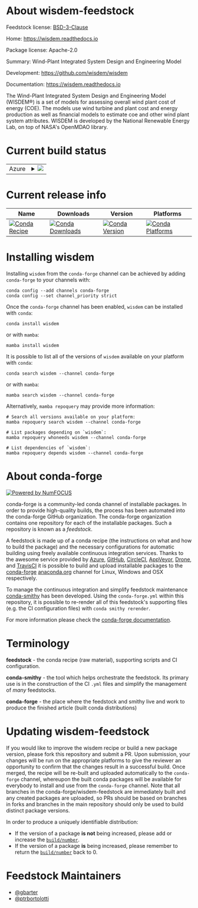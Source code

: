 About wisdem-feedstock
======================

Feedstock license: [BSD-3-Clause](https://github.com/conda-forge/wisdem-feedstock/blob/main/LICENSE.txt)

Home: https://wisdem.readthedocs.io

Package license: Apache-2.0

Summary: Wind-Plant Integrated System Design and Engineering Model

Development: https://github.com/wisdem/wisdem

Documentation: https://wisdem.readthedocs.io

The Wind-Plant Integrated System Design and Engineering Model (WISDEM®) is a
set of models for assessing overall wind plant cost of energy (COE). The models
use wind turbine and plant cost and energy production as well as financial
models to estimate coe and other wind plant system attributes. WISDEM is developed by
the National Renewable Energy Lab, on top of NASA's OpenMDAO library.


Current build status
====================


<table>
    
  <tr>
    <td>Azure</td>
    <td>
      <details>
        <summary>
          <a href="https://dev.azure.com/conda-forge/feedstock-builds/_build/latest?definitionId=7940&branchName=main">
            <img src="https://dev.azure.com/conda-forge/feedstock-builds/_apis/build/status/wisdem-feedstock?branchName=main">
          </a>
        </summary>
        <table>
          <thead><tr><th>Variant</th><th>Status</th></tr></thead>
          <tbody><tr>
              <td>linux_64_mpimpichnumpy2.0python3.10.____cpython</td>
              <td>
                <a href="https://dev.azure.com/conda-forge/feedstock-builds/_build/latest?definitionId=7940&branchName=main">
                  <img src="https://dev.azure.com/conda-forge/feedstock-builds/_apis/build/status/wisdem-feedstock?branchName=main&jobName=linux&configuration=linux%20linux_64_mpimpichnumpy2.0python3.10.____cpython" alt="variant">
                </a>
              </td>
            </tr><tr>
              <td>linux_64_mpimpichnumpy2.0python3.11.____cpython</td>
              <td>
                <a href="https://dev.azure.com/conda-forge/feedstock-builds/_build/latest?definitionId=7940&branchName=main">
                  <img src="https://dev.azure.com/conda-forge/feedstock-builds/_apis/build/status/wisdem-feedstock?branchName=main&jobName=linux&configuration=linux%20linux_64_mpimpichnumpy2.0python3.11.____cpython" alt="variant">
                </a>
              </td>
            </tr><tr>
              <td>linux_64_mpimpichnumpy2.0python3.12.____cpython</td>
              <td>
                <a href="https://dev.azure.com/conda-forge/feedstock-builds/_build/latest?definitionId=7940&branchName=main">
                  <img src="https://dev.azure.com/conda-forge/feedstock-builds/_apis/build/status/wisdem-feedstock?branchName=main&jobName=linux&configuration=linux%20linux_64_mpimpichnumpy2.0python3.12.____cpython" alt="variant">
                </a>
              </td>
            </tr><tr>
              <td>linux_64_mpimpichnumpy2.0python3.9.____cpython</td>
              <td>
                <a href="https://dev.azure.com/conda-forge/feedstock-builds/_build/latest?definitionId=7940&branchName=main">
                  <img src="https://dev.azure.com/conda-forge/feedstock-builds/_apis/build/status/wisdem-feedstock?branchName=main&jobName=linux&configuration=linux%20linux_64_mpimpichnumpy2.0python3.9.____cpython" alt="variant">
                </a>
              </td>
            </tr><tr>
              <td>linux_64_mpinompinumpy2.0python3.10.____cpython</td>
              <td>
                <a href="https://dev.azure.com/conda-forge/feedstock-builds/_build/latest?definitionId=7940&branchName=main">
                  <img src="https://dev.azure.com/conda-forge/feedstock-builds/_apis/build/status/wisdem-feedstock?branchName=main&jobName=linux&configuration=linux%20linux_64_mpinompinumpy2.0python3.10.____cpython" alt="variant">
                </a>
              </td>
            </tr><tr>
              <td>linux_64_mpinompinumpy2.0python3.11.____cpython</td>
              <td>
                <a href="https://dev.azure.com/conda-forge/feedstock-builds/_build/latest?definitionId=7940&branchName=main">
                  <img src="https://dev.azure.com/conda-forge/feedstock-builds/_apis/build/status/wisdem-feedstock?branchName=main&jobName=linux&configuration=linux%20linux_64_mpinompinumpy2.0python3.11.____cpython" alt="variant">
                </a>
              </td>
            </tr><tr>
              <td>linux_64_mpinompinumpy2.0python3.12.____cpython</td>
              <td>
                <a href="https://dev.azure.com/conda-forge/feedstock-builds/_build/latest?definitionId=7940&branchName=main">
                  <img src="https://dev.azure.com/conda-forge/feedstock-builds/_apis/build/status/wisdem-feedstock?branchName=main&jobName=linux&configuration=linux%20linux_64_mpinompinumpy2.0python3.12.____cpython" alt="variant">
                </a>
              </td>
            </tr><tr>
              <td>linux_64_mpinompinumpy2.0python3.9.____cpython</td>
              <td>
                <a href="https://dev.azure.com/conda-forge/feedstock-builds/_build/latest?definitionId=7940&branchName=main">
                  <img src="https://dev.azure.com/conda-forge/feedstock-builds/_apis/build/status/wisdem-feedstock?branchName=main&jobName=linux&configuration=linux%20linux_64_mpinompinumpy2.0python3.9.____cpython" alt="variant">
                </a>
              </td>
            </tr><tr>
              <td>linux_64_mpiopenmpinumpy2.0python3.10.____cpython</td>
              <td>
                <a href="https://dev.azure.com/conda-forge/feedstock-builds/_build/latest?definitionId=7940&branchName=main">
                  <img src="https://dev.azure.com/conda-forge/feedstock-builds/_apis/build/status/wisdem-feedstock?branchName=main&jobName=linux&configuration=linux%20linux_64_mpiopenmpinumpy2.0python3.10.____cpython" alt="variant">
                </a>
              </td>
            </tr><tr>
              <td>linux_64_mpiopenmpinumpy2.0python3.11.____cpython</td>
              <td>
                <a href="https://dev.azure.com/conda-forge/feedstock-builds/_build/latest?definitionId=7940&branchName=main">
                  <img src="https://dev.azure.com/conda-forge/feedstock-builds/_apis/build/status/wisdem-feedstock?branchName=main&jobName=linux&configuration=linux%20linux_64_mpiopenmpinumpy2.0python3.11.____cpython" alt="variant">
                </a>
              </td>
            </tr><tr>
              <td>linux_64_mpiopenmpinumpy2.0python3.12.____cpython</td>
              <td>
                <a href="https://dev.azure.com/conda-forge/feedstock-builds/_build/latest?definitionId=7940&branchName=main">
                  <img src="https://dev.azure.com/conda-forge/feedstock-builds/_apis/build/status/wisdem-feedstock?branchName=main&jobName=linux&configuration=linux%20linux_64_mpiopenmpinumpy2.0python3.12.____cpython" alt="variant">
                </a>
              </td>
            </tr><tr>
              <td>linux_64_mpiopenmpinumpy2.0python3.9.____cpython</td>
              <td>
                <a href="https://dev.azure.com/conda-forge/feedstock-builds/_build/latest?definitionId=7940&branchName=main">
                  <img src="https://dev.azure.com/conda-forge/feedstock-builds/_apis/build/status/wisdem-feedstock?branchName=main&jobName=linux&configuration=linux%20linux_64_mpiopenmpinumpy2.0python3.9.____cpython" alt="variant">
                </a>
              </td>
            </tr><tr>
              <td>linux_aarch64_mpimpichnumpy2.0python3.10.____cpython</td>
              <td>
                <a href="https://dev.azure.com/conda-forge/feedstock-builds/_build/latest?definitionId=7940&branchName=main">
                  <img src="https://dev.azure.com/conda-forge/feedstock-builds/_apis/build/status/wisdem-feedstock?branchName=main&jobName=linux&configuration=linux%20linux_aarch64_mpimpichnumpy2.0python3.10.____cpython" alt="variant">
                </a>
              </td>
            </tr><tr>
              <td>linux_aarch64_mpimpichnumpy2.0python3.11.____cpython</td>
              <td>
                <a href="https://dev.azure.com/conda-forge/feedstock-builds/_build/latest?definitionId=7940&branchName=main">
                  <img src="https://dev.azure.com/conda-forge/feedstock-builds/_apis/build/status/wisdem-feedstock?branchName=main&jobName=linux&configuration=linux%20linux_aarch64_mpimpichnumpy2.0python3.11.____cpython" alt="variant">
                </a>
              </td>
            </tr><tr>
              <td>linux_aarch64_mpimpichnumpy2.0python3.12.____cpython</td>
              <td>
                <a href="https://dev.azure.com/conda-forge/feedstock-builds/_build/latest?definitionId=7940&branchName=main">
                  <img src="https://dev.azure.com/conda-forge/feedstock-builds/_apis/build/status/wisdem-feedstock?branchName=main&jobName=linux&configuration=linux%20linux_aarch64_mpimpichnumpy2.0python3.12.____cpython" alt="variant">
                </a>
              </td>
            </tr><tr>
              <td>linux_aarch64_mpimpichnumpy2.0python3.9.____cpython</td>
              <td>
                <a href="https://dev.azure.com/conda-forge/feedstock-builds/_build/latest?definitionId=7940&branchName=main">
                  <img src="https://dev.azure.com/conda-forge/feedstock-builds/_apis/build/status/wisdem-feedstock?branchName=main&jobName=linux&configuration=linux%20linux_aarch64_mpimpichnumpy2.0python3.9.____cpython" alt="variant">
                </a>
              </td>
            </tr><tr>
              <td>linux_aarch64_mpinompinumpy2.0python3.10.____cpython</td>
              <td>
                <a href="https://dev.azure.com/conda-forge/feedstock-builds/_build/latest?definitionId=7940&branchName=main">
                  <img src="https://dev.azure.com/conda-forge/feedstock-builds/_apis/build/status/wisdem-feedstock?branchName=main&jobName=linux&configuration=linux%20linux_aarch64_mpinompinumpy2.0python3.10.____cpython" alt="variant">
                </a>
              </td>
            </tr><tr>
              <td>linux_aarch64_mpinompinumpy2.0python3.11.____cpython</td>
              <td>
                <a href="https://dev.azure.com/conda-forge/feedstock-builds/_build/latest?definitionId=7940&branchName=main">
                  <img src="https://dev.azure.com/conda-forge/feedstock-builds/_apis/build/status/wisdem-feedstock?branchName=main&jobName=linux&configuration=linux%20linux_aarch64_mpinompinumpy2.0python3.11.____cpython" alt="variant">
                </a>
              </td>
            </tr><tr>
              <td>linux_aarch64_mpinompinumpy2.0python3.12.____cpython</td>
              <td>
                <a href="https://dev.azure.com/conda-forge/feedstock-builds/_build/latest?definitionId=7940&branchName=main">
                  <img src="https://dev.azure.com/conda-forge/feedstock-builds/_apis/build/status/wisdem-feedstock?branchName=main&jobName=linux&configuration=linux%20linux_aarch64_mpinompinumpy2.0python3.12.____cpython" alt="variant">
                </a>
              </td>
            </tr><tr>
              <td>linux_aarch64_mpinompinumpy2.0python3.9.____cpython</td>
              <td>
                <a href="https://dev.azure.com/conda-forge/feedstock-builds/_build/latest?definitionId=7940&branchName=main">
                  <img src="https://dev.azure.com/conda-forge/feedstock-builds/_apis/build/status/wisdem-feedstock?branchName=main&jobName=linux&configuration=linux%20linux_aarch64_mpinompinumpy2.0python3.9.____cpython" alt="variant">
                </a>
              </td>
            </tr><tr>
              <td>linux_aarch64_mpiopenmpinumpy2.0python3.10.____cpython</td>
              <td>
                <a href="https://dev.azure.com/conda-forge/feedstock-builds/_build/latest?definitionId=7940&branchName=main">
                  <img src="https://dev.azure.com/conda-forge/feedstock-builds/_apis/build/status/wisdem-feedstock?branchName=main&jobName=linux&configuration=linux%20linux_aarch64_mpiopenmpinumpy2.0python3.10.____cpython" alt="variant">
                </a>
              </td>
            </tr><tr>
              <td>linux_aarch64_mpiopenmpinumpy2.0python3.11.____cpython</td>
              <td>
                <a href="https://dev.azure.com/conda-forge/feedstock-builds/_build/latest?definitionId=7940&branchName=main">
                  <img src="https://dev.azure.com/conda-forge/feedstock-builds/_apis/build/status/wisdem-feedstock?branchName=main&jobName=linux&configuration=linux%20linux_aarch64_mpiopenmpinumpy2.0python3.11.____cpython" alt="variant">
                </a>
              </td>
            </tr><tr>
              <td>linux_aarch64_mpiopenmpinumpy2.0python3.12.____cpython</td>
              <td>
                <a href="https://dev.azure.com/conda-forge/feedstock-builds/_build/latest?definitionId=7940&branchName=main">
                  <img src="https://dev.azure.com/conda-forge/feedstock-builds/_apis/build/status/wisdem-feedstock?branchName=main&jobName=linux&configuration=linux%20linux_aarch64_mpiopenmpinumpy2.0python3.12.____cpython" alt="variant">
                </a>
              </td>
            </tr><tr>
              <td>linux_aarch64_mpiopenmpinumpy2.0python3.9.____cpython</td>
              <td>
                <a href="https://dev.azure.com/conda-forge/feedstock-builds/_build/latest?definitionId=7940&branchName=main">
                  <img src="https://dev.azure.com/conda-forge/feedstock-builds/_apis/build/status/wisdem-feedstock?branchName=main&jobName=linux&configuration=linux%20linux_aarch64_mpiopenmpinumpy2.0python3.9.____cpython" alt="variant">
                </a>
              </td>
            </tr><tr>
              <td>osx_64_mpimpichnumpy2.0python3.10.____cpython</td>
              <td>
                <a href="https://dev.azure.com/conda-forge/feedstock-builds/_build/latest?definitionId=7940&branchName=main">
                  <img src="https://dev.azure.com/conda-forge/feedstock-builds/_apis/build/status/wisdem-feedstock?branchName=main&jobName=osx&configuration=osx%20osx_64_mpimpichnumpy2.0python3.10.____cpython" alt="variant">
                </a>
              </td>
            </tr><tr>
              <td>osx_64_mpimpichnumpy2.0python3.11.____cpython</td>
              <td>
                <a href="https://dev.azure.com/conda-forge/feedstock-builds/_build/latest?definitionId=7940&branchName=main">
                  <img src="https://dev.azure.com/conda-forge/feedstock-builds/_apis/build/status/wisdem-feedstock?branchName=main&jobName=osx&configuration=osx%20osx_64_mpimpichnumpy2.0python3.11.____cpython" alt="variant">
                </a>
              </td>
            </tr><tr>
              <td>osx_64_mpimpichnumpy2.0python3.12.____cpython</td>
              <td>
                <a href="https://dev.azure.com/conda-forge/feedstock-builds/_build/latest?definitionId=7940&branchName=main">
                  <img src="https://dev.azure.com/conda-forge/feedstock-builds/_apis/build/status/wisdem-feedstock?branchName=main&jobName=osx&configuration=osx%20osx_64_mpimpichnumpy2.0python3.12.____cpython" alt="variant">
                </a>
              </td>
            </tr><tr>
              <td>osx_64_mpimpichnumpy2.0python3.9.____cpython</td>
              <td>
                <a href="https://dev.azure.com/conda-forge/feedstock-builds/_build/latest?definitionId=7940&branchName=main">
                  <img src="https://dev.azure.com/conda-forge/feedstock-builds/_apis/build/status/wisdem-feedstock?branchName=main&jobName=osx&configuration=osx%20osx_64_mpimpichnumpy2.0python3.9.____cpython" alt="variant">
                </a>
              </td>
            </tr><tr>
              <td>osx_64_mpinompinumpy2.0python3.10.____cpython</td>
              <td>
                <a href="https://dev.azure.com/conda-forge/feedstock-builds/_build/latest?definitionId=7940&branchName=main">
                  <img src="https://dev.azure.com/conda-forge/feedstock-builds/_apis/build/status/wisdem-feedstock?branchName=main&jobName=osx&configuration=osx%20osx_64_mpinompinumpy2.0python3.10.____cpython" alt="variant">
                </a>
              </td>
            </tr><tr>
              <td>osx_64_mpinompinumpy2.0python3.11.____cpython</td>
              <td>
                <a href="https://dev.azure.com/conda-forge/feedstock-builds/_build/latest?definitionId=7940&branchName=main">
                  <img src="https://dev.azure.com/conda-forge/feedstock-builds/_apis/build/status/wisdem-feedstock?branchName=main&jobName=osx&configuration=osx%20osx_64_mpinompinumpy2.0python3.11.____cpython" alt="variant">
                </a>
              </td>
            </tr><tr>
              <td>osx_64_mpinompinumpy2.0python3.12.____cpython</td>
              <td>
                <a href="https://dev.azure.com/conda-forge/feedstock-builds/_build/latest?definitionId=7940&branchName=main">
                  <img src="https://dev.azure.com/conda-forge/feedstock-builds/_apis/build/status/wisdem-feedstock?branchName=main&jobName=osx&configuration=osx%20osx_64_mpinompinumpy2.0python3.12.____cpython" alt="variant">
                </a>
              </td>
            </tr><tr>
              <td>osx_64_mpinompinumpy2.0python3.9.____cpython</td>
              <td>
                <a href="https://dev.azure.com/conda-forge/feedstock-builds/_build/latest?definitionId=7940&branchName=main">
                  <img src="https://dev.azure.com/conda-forge/feedstock-builds/_apis/build/status/wisdem-feedstock?branchName=main&jobName=osx&configuration=osx%20osx_64_mpinompinumpy2.0python3.9.____cpython" alt="variant">
                </a>
              </td>
            </tr><tr>
              <td>osx_64_mpiopenmpinumpy2.0python3.10.____cpython</td>
              <td>
                <a href="https://dev.azure.com/conda-forge/feedstock-builds/_build/latest?definitionId=7940&branchName=main">
                  <img src="https://dev.azure.com/conda-forge/feedstock-builds/_apis/build/status/wisdem-feedstock?branchName=main&jobName=osx&configuration=osx%20osx_64_mpiopenmpinumpy2.0python3.10.____cpython" alt="variant">
                </a>
              </td>
            </tr><tr>
              <td>osx_64_mpiopenmpinumpy2.0python3.11.____cpython</td>
              <td>
                <a href="https://dev.azure.com/conda-forge/feedstock-builds/_build/latest?definitionId=7940&branchName=main">
                  <img src="https://dev.azure.com/conda-forge/feedstock-builds/_apis/build/status/wisdem-feedstock?branchName=main&jobName=osx&configuration=osx%20osx_64_mpiopenmpinumpy2.0python3.11.____cpython" alt="variant">
                </a>
              </td>
            </tr><tr>
              <td>osx_64_mpiopenmpinumpy2.0python3.12.____cpython</td>
              <td>
                <a href="https://dev.azure.com/conda-forge/feedstock-builds/_build/latest?definitionId=7940&branchName=main">
                  <img src="https://dev.azure.com/conda-forge/feedstock-builds/_apis/build/status/wisdem-feedstock?branchName=main&jobName=osx&configuration=osx%20osx_64_mpiopenmpinumpy2.0python3.12.____cpython" alt="variant">
                </a>
              </td>
            </tr><tr>
              <td>osx_64_mpiopenmpinumpy2.0python3.9.____cpython</td>
              <td>
                <a href="https://dev.azure.com/conda-forge/feedstock-builds/_build/latest?definitionId=7940&branchName=main">
                  <img src="https://dev.azure.com/conda-forge/feedstock-builds/_apis/build/status/wisdem-feedstock?branchName=main&jobName=osx&configuration=osx%20osx_64_mpiopenmpinumpy2.0python3.9.____cpython" alt="variant">
                </a>
              </td>
            </tr><tr>
              <td>osx_arm64_mpimpichnumpy2.0python3.10.____cpython</td>
              <td>
                <a href="https://dev.azure.com/conda-forge/feedstock-builds/_build/latest?definitionId=7940&branchName=main">
                  <img src="https://dev.azure.com/conda-forge/feedstock-builds/_apis/build/status/wisdem-feedstock?branchName=main&jobName=osx&configuration=osx%20osx_arm64_mpimpichnumpy2.0python3.10.____cpython" alt="variant">
                </a>
              </td>
            </tr><tr>
              <td>osx_arm64_mpimpichnumpy2.0python3.11.____cpython</td>
              <td>
                <a href="https://dev.azure.com/conda-forge/feedstock-builds/_build/latest?definitionId=7940&branchName=main">
                  <img src="https://dev.azure.com/conda-forge/feedstock-builds/_apis/build/status/wisdem-feedstock?branchName=main&jobName=osx&configuration=osx%20osx_arm64_mpimpichnumpy2.0python3.11.____cpython" alt="variant">
                </a>
              </td>
            </tr><tr>
              <td>osx_arm64_mpimpichnumpy2.0python3.12.____cpython</td>
              <td>
                <a href="https://dev.azure.com/conda-forge/feedstock-builds/_build/latest?definitionId=7940&branchName=main">
                  <img src="https://dev.azure.com/conda-forge/feedstock-builds/_apis/build/status/wisdem-feedstock?branchName=main&jobName=osx&configuration=osx%20osx_arm64_mpimpichnumpy2.0python3.12.____cpython" alt="variant">
                </a>
              </td>
            </tr><tr>
              <td>osx_arm64_mpimpichnumpy2.0python3.9.____cpython</td>
              <td>
                <a href="https://dev.azure.com/conda-forge/feedstock-builds/_build/latest?definitionId=7940&branchName=main">
                  <img src="https://dev.azure.com/conda-forge/feedstock-builds/_apis/build/status/wisdem-feedstock?branchName=main&jobName=osx&configuration=osx%20osx_arm64_mpimpichnumpy2.0python3.9.____cpython" alt="variant">
                </a>
              </td>
            </tr><tr>
              <td>osx_arm64_mpinompinumpy2.0python3.10.____cpython</td>
              <td>
                <a href="https://dev.azure.com/conda-forge/feedstock-builds/_build/latest?definitionId=7940&branchName=main">
                  <img src="https://dev.azure.com/conda-forge/feedstock-builds/_apis/build/status/wisdem-feedstock?branchName=main&jobName=osx&configuration=osx%20osx_arm64_mpinompinumpy2.0python3.10.____cpython" alt="variant">
                </a>
              </td>
            </tr><tr>
              <td>osx_arm64_mpinompinumpy2.0python3.11.____cpython</td>
              <td>
                <a href="https://dev.azure.com/conda-forge/feedstock-builds/_build/latest?definitionId=7940&branchName=main">
                  <img src="https://dev.azure.com/conda-forge/feedstock-builds/_apis/build/status/wisdem-feedstock?branchName=main&jobName=osx&configuration=osx%20osx_arm64_mpinompinumpy2.0python3.11.____cpython" alt="variant">
                </a>
              </td>
            </tr><tr>
              <td>osx_arm64_mpinompinumpy2.0python3.12.____cpython</td>
              <td>
                <a href="https://dev.azure.com/conda-forge/feedstock-builds/_build/latest?definitionId=7940&branchName=main">
                  <img src="https://dev.azure.com/conda-forge/feedstock-builds/_apis/build/status/wisdem-feedstock?branchName=main&jobName=osx&configuration=osx%20osx_arm64_mpinompinumpy2.0python3.12.____cpython" alt="variant">
                </a>
              </td>
            </tr><tr>
              <td>osx_arm64_mpinompinumpy2.0python3.9.____cpython</td>
              <td>
                <a href="https://dev.azure.com/conda-forge/feedstock-builds/_build/latest?definitionId=7940&branchName=main">
                  <img src="https://dev.azure.com/conda-forge/feedstock-builds/_apis/build/status/wisdem-feedstock?branchName=main&jobName=osx&configuration=osx%20osx_arm64_mpinompinumpy2.0python3.9.____cpython" alt="variant">
                </a>
              </td>
            </tr><tr>
              <td>osx_arm64_mpiopenmpinumpy2.0python3.10.____cpython</td>
              <td>
                <a href="https://dev.azure.com/conda-forge/feedstock-builds/_build/latest?definitionId=7940&branchName=main">
                  <img src="https://dev.azure.com/conda-forge/feedstock-builds/_apis/build/status/wisdem-feedstock?branchName=main&jobName=osx&configuration=osx%20osx_arm64_mpiopenmpinumpy2.0python3.10.____cpython" alt="variant">
                </a>
              </td>
            </tr><tr>
              <td>osx_arm64_mpiopenmpinumpy2.0python3.11.____cpython</td>
              <td>
                <a href="https://dev.azure.com/conda-forge/feedstock-builds/_build/latest?definitionId=7940&branchName=main">
                  <img src="https://dev.azure.com/conda-forge/feedstock-builds/_apis/build/status/wisdem-feedstock?branchName=main&jobName=osx&configuration=osx%20osx_arm64_mpiopenmpinumpy2.0python3.11.____cpython" alt="variant">
                </a>
              </td>
            </tr><tr>
              <td>osx_arm64_mpiopenmpinumpy2.0python3.12.____cpython</td>
              <td>
                <a href="https://dev.azure.com/conda-forge/feedstock-builds/_build/latest?definitionId=7940&branchName=main">
                  <img src="https://dev.azure.com/conda-forge/feedstock-builds/_apis/build/status/wisdem-feedstock?branchName=main&jobName=osx&configuration=osx%20osx_arm64_mpiopenmpinumpy2.0python3.12.____cpython" alt="variant">
                </a>
              </td>
            </tr><tr>
              <td>osx_arm64_mpiopenmpinumpy2.0python3.9.____cpython</td>
              <td>
                <a href="https://dev.azure.com/conda-forge/feedstock-builds/_build/latest?definitionId=7940&branchName=main">
                  <img src="https://dev.azure.com/conda-forge/feedstock-builds/_apis/build/status/wisdem-feedstock?branchName=main&jobName=osx&configuration=osx%20osx_arm64_mpiopenmpinumpy2.0python3.9.____cpython" alt="variant">
                </a>
              </td>
            </tr><tr>
              <td>win_64_numpy2.0python3.10.____cpython</td>
              <td>
                <a href="https://dev.azure.com/conda-forge/feedstock-builds/_build/latest?definitionId=7940&branchName=main">
                  <img src="https://dev.azure.com/conda-forge/feedstock-builds/_apis/build/status/wisdem-feedstock?branchName=main&jobName=win&configuration=win%20win_64_numpy2.0python3.10.____cpython" alt="variant">
                </a>
              </td>
            </tr><tr>
              <td>win_64_numpy2.0python3.11.____cpython</td>
              <td>
                <a href="https://dev.azure.com/conda-forge/feedstock-builds/_build/latest?definitionId=7940&branchName=main">
                  <img src="https://dev.azure.com/conda-forge/feedstock-builds/_apis/build/status/wisdem-feedstock?branchName=main&jobName=win&configuration=win%20win_64_numpy2.0python3.11.____cpython" alt="variant">
                </a>
              </td>
            </tr><tr>
              <td>win_64_numpy2.0python3.12.____cpython</td>
              <td>
                <a href="https://dev.azure.com/conda-forge/feedstock-builds/_build/latest?definitionId=7940&branchName=main">
                  <img src="https://dev.azure.com/conda-forge/feedstock-builds/_apis/build/status/wisdem-feedstock?branchName=main&jobName=win&configuration=win%20win_64_numpy2.0python3.12.____cpython" alt="variant">
                </a>
              </td>
            </tr><tr>
              <td>win_64_numpy2.0python3.9.____cpython</td>
              <td>
                <a href="https://dev.azure.com/conda-forge/feedstock-builds/_build/latest?definitionId=7940&branchName=main">
                  <img src="https://dev.azure.com/conda-forge/feedstock-builds/_apis/build/status/wisdem-feedstock?branchName=main&jobName=win&configuration=win%20win_64_numpy2.0python3.9.____cpython" alt="variant">
                </a>
              </td>
            </tr>
          </tbody>
        </table>
      </details>
    </td>
  </tr>
</table>

Current release info
====================

| Name | Downloads | Version | Platforms |
| --- | --- | --- | --- |
| [![Conda Recipe](https://img.shields.io/badge/recipe-wisdem-green.svg)](https://anaconda.org/conda-forge/wisdem) | [![Conda Downloads](https://img.shields.io/conda/dn/conda-forge/wisdem.svg)](https://anaconda.org/conda-forge/wisdem) | [![Conda Version](https://img.shields.io/conda/vn/conda-forge/wisdem.svg)](https://anaconda.org/conda-forge/wisdem) | [![Conda Platforms](https://img.shields.io/conda/pn/conda-forge/wisdem.svg)](https://anaconda.org/conda-forge/wisdem) |

Installing wisdem
=================

Installing `wisdem` from the `conda-forge` channel can be achieved by adding `conda-forge` to your channels with:

```
conda config --add channels conda-forge
conda config --set channel_priority strict
```

Once the `conda-forge` channel has been enabled, `wisdem` can be installed with `conda`:

```
conda install wisdem
```

or with `mamba`:

```
mamba install wisdem
```

It is possible to list all of the versions of `wisdem` available on your platform with `conda`:

```
conda search wisdem --channel conda-forge
```

or with `mamba`:

```
mamba search wisdem --channel conda-forge
```

Alternatively, `mamba repoquery` may provide more information:

```
# Search all versions available on your platform:
mamba repoquery search wisdem --channel conda-forge

# List packages depending on `wisdem`:
mamba repoquery whoneeds wisdem --channel conda-forge

# List dependencies of `wisdem`:
mamba repoquery depends wisdem --channel conda-forge
```


About conda-forge
=================

[![Powered by
NumFOCUS](https://img.shields.io/badge/powered%20by-NumFOCUS-orange.svg?style=flat&colorA=E1523D&colorB=007D8A)](https://numfocus.org)

conda-forge is a community-led conda channel of installable packages.
In order to provide high-quality builds, the process has been automated into the
conda-forge GitHub organization. The conda-forge organization contains one repository
for each of the installable packages. Such a repository is known as a *feedstock*.

A feedstock is made up of a conda recipe (the instructions on what and how to build
the package) and the necessary configurations for automatic building using freely
available continuous integration services. Thanks to the awesome service provided by
[Azure](https://azure.microsoft.com/en-us/services/devops/), [GitHub](https://github.com/),
[CircleCI](https://circleci.com/), [AppVeyor](https://www.appveyor.com/),
[Drone](https://cloud.drone.io/welcome), and [TravisCI](https://travis-ci.com/)
it is possible to build and upload installable packages to the
[conda-forge](https://anaconda.org/conda-forge) [anaconda.org](https://anaconda.org/)
channel for Linux, Windows and OSX respectively.

To manage the continuous integration and simplify feedstock maintenance
[conda-smithy](https://github.com/conda-forge/conda-smithy) has been developed.
Using the ``conda-forge.yml`` within this repository, it is possible to re-render all of
this feedstock's supporting files (e.g. the CI configuration files) with ``conda smithy rerender``.

For more information please check the [conda-forge documentation](https://conda-forge.org/docs/).

Terminology
===========

**feedstock** - the conda recipe (raw material), supporting scripts and CI configuration.

**conda-smithy** - the tool which helps orchestrate the feedstock.
                   Its primary use is in the construction of the CI ``.yml`` files
                   and simplify the management of *many* feedstocks.

**conda-forge** - the place where the feedstock and smithy live and work to
                  produce the finished article (built conda distributions)


Updating wisdem-feedstock
=========================

If you would like to improve the wisdem recipe or build a new
package version, please fork this repository and submit a PR. Upon submission,
your changes will be run on the appropriate platforms to give the reviewer an
opportunity to confirm that the changes result in a successful build. Once
merged, the recipe will be re-built and uploaded automatically to the
`conda-forge` channel, whereupon the built conda packages will be available for
everybody to install and use from the `conda-forge` channel.
Note that all branches in the conda-forge/wisdem-feedstock are
immediately built and any created packages are uploaded, so PRs should be based
on branches in forks and branches in the main repository should only be used to
build distinct package versions.

In order to produce a uniquely identifiable distribution:
 * If the version of a package **is not** being increased, please add or increase
   the [``build/number``](https://docs.conda.io/projects/conda-build/en/latest/resources/define-metadata.html#build-number-and-string).
 * If the version of a package **is** being increased, please remember to return
   the [``build/number``](https://docs.conda.io/projects/conda-build/en/latest/resources/define-metadata.html#build-number-and-string)
   back to 0.

Feedstock Maintainers
=====================

* [@gbarter](https://github.com/gbarter/)
* [@ptrbortolotti](https://github.com/ptrbortolotti/)

